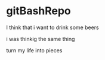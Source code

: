 # gitBashRepo

I think that i want to drink some beers 

i was thinkig the same thing 

turn my life into pieces 


